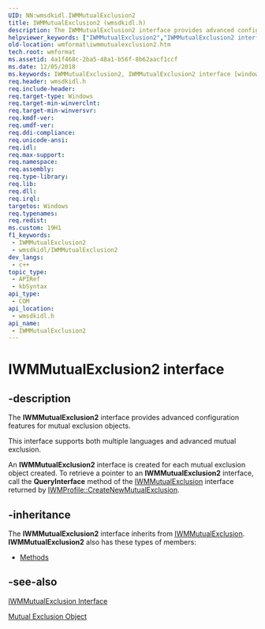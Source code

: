 ```yaml
---
UID: NN:wmsdkidl.IWMMutualExclusion2
title: IWMMutualExclusion2 (wmsdkidl.h)
description: The IWMMutualExclusion2 interface provides advanced configuration features for mutual exclusion objects.This interface supports both multiple languages and advanced mutual exclusion.An IWMMutualExclusion2 interface is created for each mutual exclusion object created. To retrieve a pointer to an IWMMutualExclusion2 interface, call the QueryInterface method of the IWMMutualExclusion interface returned by IWMProfile::CreateNewMutualExclusion.
helpviewer_keywords: ["IWMMutualExclusion2","IWMMutualExclusion2 interface [windows Media Format]","IWMMutualExclusion2 interface [windows Media Format]","described","IWMMutualExclusion2Interface","wmformat.iwmmutualexclusion2","wmsdkidl/IWMMutualExclusion2"]
old-location: wmformat\iwmmutualexclusion2.htm
tech.root: wmformat
ms.assetid: 4a1f468c-2ba5-48a1-b56f-8b62aacf1ccf
ms.date: 12/05/2018
ms.keywords: IWMMutualExclusion2, IWMMutualExclusion2 interface [windows Media Format], IWMMutualExclusion2 interface [windows Media Format],described, IWMMutualExclusion2Interface, wmformat.iwmmutualexclusion2, wmsdkidl/IWMMutualExclusion2
req.header: wmsdkidl.h
req.include-header: 
req.target-type: Windows
req.target-min-winverclnt: 
req.target-min-winversvr: 
req.kmdf-ver: 
req.umdf-ver: 
req.ddi-compliance: 
req.unicode-ansi: 
req.idl: 
req.max-support: 
req.namespace: 
req.assembly: 
req.type-library: 
req.lib: 
req.dll: 
req.irql: 
targetos: Windows
req.typenames: 
req.redist: 
ms.custom: 19H1
f1_keywords:
 - IWMMutualExclusion2
 - wmsdkidl/IWMMutualExclusion2
dev_langs:
 - c++
topic_type:
 - APIRef
 - kbSyntax
api_type:
 - COM
api_location:
 - wmsdkidl.h
api_name:
 - IWMMutualExclusion2
---
```


# IWMMutualExclusion2 interface


## -description

The <b>IWMMutualExclusion2</b> interface provides advanced configuration features for mutual exclusion objects.

This interface supports both multiple languages and advanced mutual exclusion.

An <b>IWMMutualExclusion2</b> interface is created for each mutual exclusion object created. To retrieve a pointer to an <b>IWMMutualExclusion2</b> interface, call the <b>QueryInterface</b> method of the <a href="/windows/desktop/api/wmsdkidl/nn-wmsdkidl-iwmmutualexclusion">IWMMutualExclusion</a> interface returned by <a href="/windows/desktop/api/wmsdkidl/nf-wmsdkidl-iwmprofile-createnewmutualexclusion">IWMProfile::CreateNewMutualExclusion</a>.

## -inheritance

The <b xmlns:loc="http://microsoft.com/wdcml/l10n">IWMMutualExclusion2</b> interface inherits from <a href="/windows/desktop/api/wmsdkidl/nn-wmsdkidl-iwmmutualexclusion">IWMMutualExclusion</a>. <b>IWMMutualExclusion2</b> also has these types of members:
<ul>
<li><a href="https://docs.microsoft.com/">Methods</a></li>
</ul>

## -see-also

<a href="/windows/desktop/api/wmsdkidl/nn-wmsdkidl-iwmmutualexclusion">IWMMutualExclusion Interface</a>



<a href="/windows/desktop/wmformat/mutual-exclusion-object">Mutual Exclusion Object</a>
